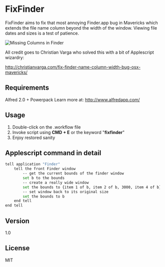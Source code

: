 FixFinder
=========

FixFinder aims to fix that most annoying Finder.app bug in Mavericks which extends the file name column beyond the width of the window. Viewing file dates and sizes is a test of patience.

![Missing Columns in Finder](http://d.pr/i/iHhQ+ "Finder Screenshot")

All credit goes to Christian Varga who solved this with a bit of Applescript wizardry:

http://christianvarga.com/fix-finder-name-column-width-bug-osx-mavericks/

Requirements
----
Alfred 2.0 + Powerpack
Learn more at: http://www.alfredapp.com/

Usage
----

1. Double-click on the .workflow file
2. Invoke script using **CMD + E** or the keyword "**fixfinder**"
3. Enjoy restored sanity

Applescript command in detail
----

```sh
tell application "Finder"
	tell the front Finder window
		-- get the current bounds of the finder window
		set b to the bounds
		-- create a really wide window
		set the bounds to {item 1 of b, item 2 of b, 3000, item 4 of b}
		-- set window back to its original size
		set the bounds to b
	end tell
end tell
```

Version
----

1.0


License
----

MIT